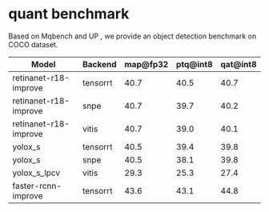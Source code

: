 # quant benchmark 

Based on Mqbench and UP , we provide an object detection benchmark on COCO dataset.

| Model                 | Backend   | map\@fp32 | ptq\@int8 | qat\@int8 |
|-----------------------|-----------|----------|-----------|----------|
| retinanet-r18-improve | tensorrt  | 40.7      | 40.5     | 40.7     |
| retinanet-r18-improve | snpe      | 40.7      | 39.7     | 40.2     |
| retinanet-r18-improve | vitis     | 40.7      | 39.0     | 40.1     |
| yolox_s               | tensorrt  | 40.5      | 39.4     | 39.8     |
| yolox_s               | snpe      | 40.5      | 38.1     | 39.8     |
| yolox_s_lpcv          | vitis     | 29.3      | 25.3     | 27.4     |
| faster-rcnn-improve   | tensorrt  | 43.6      | 43.1     | 44.8     |
